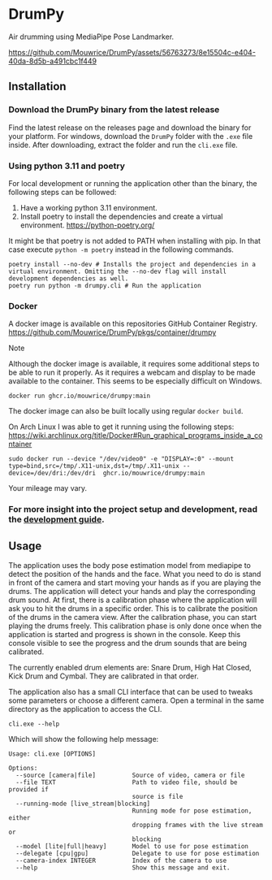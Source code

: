 # DrumPy

Air drumming using MediaPipe Pose Landmarker. 



https://github.com/Mouwrice/DrumPy/assets/56763273/8e15504c-e404-40da-8d5b-a491cbc1f449


## Installation

### Download the DrumPy binary from the latest release

Find the latest release on the releases page and download the binary for your platform.
For windows, download the `DrumPy` folder with the `.exe` file inside.
After downloading, extract the folder and run the `cli.exe` file.

### Using python 3.11 and poetry

For local development or running the application other than the binary, the following steps can be followed:

1. Have a working python 3.11 environment.
2. Install poetry to install the dependencies and create a virtual environment. https://python-poetry.org/

It might be that poetry is not added to PATH when installing with pip. In that case execute `python -m poetry` instead
in the following commands.

```shell
poetry install --no-dev # Installs the project and dependencies in a virtual environment. Omitting the --no-dev flag will install development dependencies as well.
poetry run python -m drumpy.cli # Run the application
```

### Docker

A docker image is available on this repositories GitHub Container
Registry. https://github.com/Mouwrice/DrumPy/pkgs/container/drumpy

> [!NOTE]
> Although the docker image is available, it requires some additional steps to be able to run it properly.
> As it requires a webcam and display to be made available to the container. This seems to be especially difficult
> on Windows.

```shell
docker run ghcr.io/mouwrice/drumpy:main
```

The docker image can also be built locally using regular `docker build`.

On Arch Linux I was able to get it running using the following
steps: https://wiki.archlinux.org/title/Docker#Run_graphical_programs_inside_a_container

```shell
sudo docker run --device "/dev/video0" -e "DISPLAY=:0" --mount type=bind,src=/tmp/.X11-unix,dst=/tmp/.X11-unix --device=/dev/dri:/dev/dri  ghcr.io/mouwrice/drumpy:main
```

Your mileage may vary.


### For more insight into the project setup and development, read the [development guide](DEVELOPING.md).


## Usage

The application uses the body pose estimation model from mediapipe to detect the position of the hands and the face.
What you need to do is stand in front of the camera and start moving your hands as if you are playing the drums.
The application will detect your hands and play the corresponding drum sound.
At first, there is a calibration phase where the application will ask you to hit the drums in a specific order.
This is to calibrate the position of the drums in the camera view.
After the calibration phase, you can start playing the drums freely.
This calibration phase is only done once when the application is started and progress is shown in the console.
Keep this console visible to see the progress and the drum sounds that are being calibrated.

The currently enabled drum elements are: Snare Drum, High Hat Closed, Kick Drum and Cymbal.
They are calibrated in that order.

The application also has a small CLI interface that can be used to tweaks some parameters or choose a different camera.
Open a terminal in the same directory as the application to access the CLI.

```shell
cli.exe --help
```
Which will show the following help message:

```
Usage: cli.exe [OPTIONS]

Options:
  --source [camera|file]          Source of video, camera or file
  --file TEXT                     Path to video file, should be provided if
                                  source is file
  --running-mode [live_stream|blocking]
                                  Running mode for pose estimation, either
                                  dropping frames with the live stream or
                                  blocking
  --model [lite|full|heavy]       Model to use for pose estimation
  --delegate [cpu|gpu]            Delegate to use for pose estimation
  --camera-index INTEGER          Index of the camera to use
  --help                          Show this message and exit.
```
